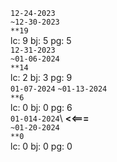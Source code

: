 `12-24-2023`\
`~12-30-2023`\
`**19`\
lc: 9 bj: 5 pg: 5\
`12-31-2023`\
`~01-06-2024`\
`**14`\
lc: 2 bj: 3 pg: 9\
`01-07-2024` 
`~01-13-2024`\
`**6`\
lc: 0 bj: 0 pg: 6\
`01-014-2024`\ <strong><<===</strong>\
`~01-20-2024`\
`**0`\
lc: 0 bj: 0 pg: 0